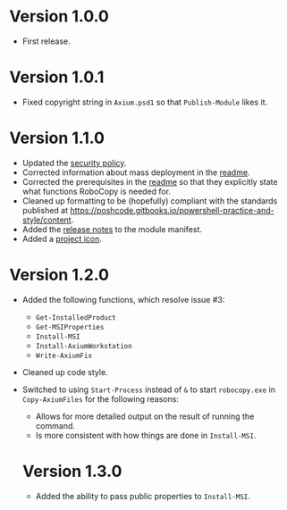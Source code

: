 # Version 1.0.0
* First release.

# Version 1.0.1
* Fixed copyright string in `Axium.psd1` so that `Publish-Module` likes it.

# Version 1.1.0
* Updated the [security policy](SECURITY.md).
* Corrected information about mass deployment in the [readme](README.md).
* Corrected the prerequisites in the [readme](README.md) so that they explicitly state what functions RoboCopy is needed for.
* Cleaned up formatting to be (hopefully) compliant with the standards published at https://poshcode.gitbooks.io/powershell-practice-and-style/content.
* Added the [release notes](CHANGELOG.md) to the module manifest.
* Added a [project icon](Icon.svg).

# Version 1.2.0
* Added the following functions, which resolve issue #3:
  - `Get-InstalledProduct`
  - `Get-MSIProperties`
  - `Install-MSI`
  - `Install-AxiumWorkstation`
  - `Write-AxiumFix`
* Cleaned up code style.
* Switched to using `Start-Process` instead of `&` to start `robocopy.exe` in `Copy-AxiumFiles` for the following reasons:
  * Allows for more detailed output on the result of running the command.
  * Is more consistent with how things are done in `Install-MSI`.

  # Version 1.3.0
  * Added the ability to pass public properties to `Install-MSI`.
